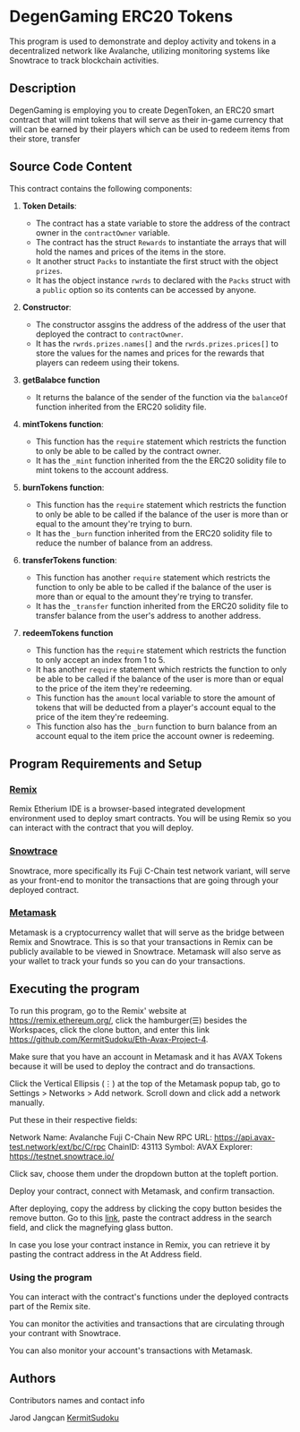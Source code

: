 # DegenGaming ERC20 Tokens

This program is used to demonstrate and deploy activity and tokens in a decentralized network like Avalanche, utilizing monitoring systems like Snowtrace to track blockchain activities.


## Description

DegenGaming is employing you to create DegenToken, an ERC20 smart contract that will mint tokens that will serve as their in-game currency that will can be earned by their players which can be used to redeem items from their store, transfer


## Source Code Content

This contract contains the following components:

1. **Token Details**:
	- The contract has a state variable to store the address of the contract owner in the `contractOwner` variable. 
	- The contract has the struct `Rewards` to instantiate the arrays that will hold the names and prices of the items in the store. 
	- It another struct `Packs` to instantiate the first struct with the object `prizes`. 
	- It has the object instance `rwrds` to declared with the `Packs` struct with a `public` option so its contents can be accessed by anyone. 

2. **Constructor**:
	- The constructor assgins the address of the address of the user that deployed the contract to `contractOwner`. 
	- It has the `rwrds.prizes.names[]` and the `rwrds.prizes.prices[]` to store the values for the names and prices for the rewards that players can redeem using their tokens. 
	
3. **getBalabce function**
	- It returns the balance of the sender of the function via the `balanceOf` function inherited from the ERC20 solidity file. 
	
3. **mintTokens function**:
	- This function has the `require` statement which restricts the function to only be able to be called by the contract owner. 
	- It has the `_mint` function inherited from the the ERC20 solidity file to mint tokens to the account address. 

4. **burnTokens function**:
	- This function has the `require` statement which restricts the function to only be able to be called if the balance of the user is more than or equal to the amount they're trying to burn. 
	- It has the `_burn` function inherited from the ERC20 solidity file to reduce the number of balance from an address. 

5. **transferTokens function**:
	- This function has another `require` statement which restricts the function to only be able to be called if the balance of the user is more than or equal to the amount they're trying to transfer. 
	- It has the `_transfer` function inherited from the ERC20 solidity file to transfer balance from the user's address to another address. 
	
6. **redeemTokens function**
	- This function has the `require` statement which restricts the function to only accept an index from 1 to 5. 
	- It has another `require` statement which restricts the function to only be able to be called if the balance of the user is more than or equal to the price of the item they're redeeming. 
	- This function has the `amount` local variable to store the amount of tokens that will be deducted from a player's account equal to the price of the item they're redeeming.  
	- This function also has the `_burn` function to burn balance from an account equal to the item price the account owner is redeeming. 


## Program Requirements and Setup

### [Remix](https://remix.ethereum.org) 

Remix Etherium IDE is a browser-based integrated development environment used to deploy smart contracts. You will be using Remix so you can interact with the contract that you will deploy. 

### [Snowtrace](https://testnet.snowtrace.io/)

Snowtrace, more specifically its Fuji C-Chain test network variant, will serve as your front-end to monitor the transactions that are going through your deployed contract.

### [Metamask](https://metamask.io/)

Metamask is a cryptocurrency wallet that will serve as the bridge between Remix and Snowtrace. This is so that your transactions in Remix can be publicly available to be viewed in Snowtrace. Metamask will also serve as your wallet to track your funds so you can do your transactions. 


## Executing the program

To run this program, go to the Remix' website at https://remix.ethereum.org/, click the hamburger(☰) besides the Workspaces, click the clone button, and enter this link https://github.com/KermitSudoku/Eth-Avax-Project-4.

Make sure that you have an account in Metamask and it has AVAX Tokens because it will be used to deploy the contract and do transactions. 

Click the Vertical Ellipsis (⋮) at the top of the Metamask popup tab, go to Settings > Networks > Add network. Scroll down and click add a network manually.

Put these in their respective fields:

 Network Name: 	Avalanche Fuji C-Chain 
  New RPC URL: 	https://api.avax-test.network/ext/bc/C/rpc 
      ChainID: 	43113 
       Symbol: 	AVAX 
     Explorer: 	https://testnet.snowtrace.io/

Click sav, choose them under the dropdown button at the topleft portion. 

Deploy your contract, connect with Metamask, and confirm transaction. 

After deploying, copy the address by clicking the copy button besides the remove button. Go to this [link](https://testnet.snowtrace.io/), paste the contract address in the search field, and click the magnefying glass button.

In case you lose your contract instance in Remix, you can retrieve it by pasting the contract address in the At Address field.

### Using the program

You can interact with the contract's functions under the deployed contracts part of the Remix site. 

You can monitor the activities and transactions that are circulating through your contrant with Snowtrace. 

You can also monitor your account's transactions with Metamask. 

## Authors

Contributors names and contact info

Jarod Jangcan
[KermitSudoku](https://github.com/KermitSudoku)

